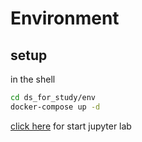 # Environment

## setup

in the shell

```bash
cd ds_for_study/env
docker-compose up -d
```

[click here][1] for start jupyter lab

[1]:http://localhost:8888